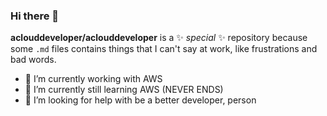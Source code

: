 ### Hi there 👋

**aclouddeveloper/aclouddeveloper** is a ✨ _special_ ✨ repository because some `.md` files contains things that I can't say at work, like frustrations and bad words.

- 🔭 I’m currently working with AWS
- 🌱 I’m currently still learning AWS (NEVER ENDS)
- 🤔 I’m looking for help with be a better developer, person 
